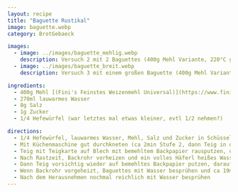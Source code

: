 ```yaml
---
layout: recipe
title: "Baguette Rustikal"
image: baguette.webp
category: BrotGebaeck

images:
  - image: ../images/baguette_mehlig.webp
    description: Versuch 2 mit 2 Baguettes (400g Mehl Variante, 220°C ganze Zeit, kein Wasser drauf vorm Backen); war hell und außen zu knusprig aber ganz gut
  - image: ../images/baguette_breit.webp
    description: Versuch 3 mit einem großen Baguette (400g Mehl Variante, 230°C ganze Zeit); etwas flach und ähnlich wie Weißbrot aber gut

ingredients:
  - 400g Mehl [(Fini's Feinstes Weizenmehl Universal)](https://www.finis-feinstes.at/de/sortiment/mehle/index.aspx?detail=66&hl=Fini%E2%80%99s%20Feinstes%20Weizenmehl%20universal)
  - 270ml lauwarmes Wasser
  - 8g Salz
  - 1g Zucker
  - 1/4 Hefewürfel (war letztes mal etwas kleiner, evtl 1/2 nehmen?)

directions:
  - 1/4 Hefewürfel, lauwarmes Wasser, Mehl, Salz und Zucker in Schüssel geben
  - Mit Küchenmaschine gut durchkneten (ca 2min Stufe 2, dann Teig in die Mitte putzen, danach 5min Stufe 3)
  - Teig mit Teigkarte auf Blech mit bemehltem Backpapier rausputzen, oben Mehl draufgeben und dann zurück in die Schüssel geben und zugedeckt 1,5h gehen lassen
  - Nach Rastzeit, Backrohr vorheizen und ein volles Häferl heißes Wasser ins Backrohr stellen
  - Dann Teig vorsichtig wieder auf bemehltes Backpapier putzen, darauf etwas Mehl verteilen, in 2 Stücke zerteilen und beide Baguettes langsam länglich ausziehen und spiralförmig drehen (dadurch behalten sie die Form)
  - Wenn Backrohr vorgeheizt, Baguettes mit Wasser besprühen und ca 19min bei 240°C Ober/Unterhitze backen
  - Nach dem Herausnehmen nochmal reichlich mit Wasser besprühen
---
```

